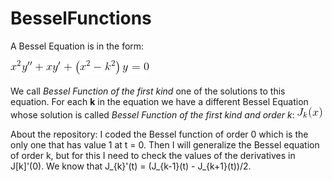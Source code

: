 # BesselFunctions

A Bessel Equation is in the form:

![Bessel Equation](https://github.com/VitorMourao/BesselFunctions/blob/master/images/BesselEquation.gif )

We call _Bessel Function of the first kind_ one of the solutions to this equation.
For each **k** in the equation we have a different Bessel Equation whose solution is called _Bessel Function of the first kind and order k_: ![ Bessel Function](https://github.com/VitorMourao/BesselFunctions/blob/master/images/Besselk.gif)

About the repository:
I coded the Bessel function of order 0 which is the only one that has value 1 at t = 0.
Then I will generalize the Bessel equation of order k,
but for this I need to check the values of the derivatives in J[k]'(0).
We know that J_{k}'(t) = (J_{k-1}(t) - J_{k+1}(t))/2.
